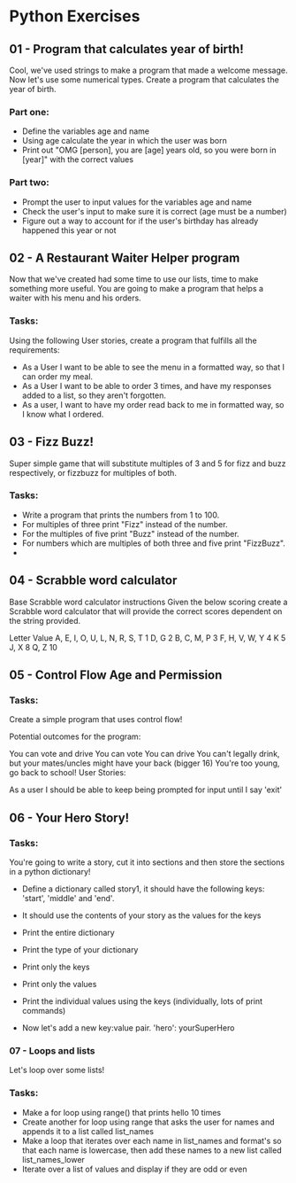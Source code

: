 # Python Exercises
## 01 - Program that calculates year of birth!

Cool, we've used strings to make a program that made a welcome message. Now let's use some numerical types.
Create a program that calculates the year of birth.

### Part one:
- Define the variables age and name
- Using age calculate the year in which the user was born
- Print out "OMG [person], you are [age] years old, so you were born in [year]" with the correct values
### Part two:
- Prompt the user to input values for the variables age and name
- Check the user's input to make sure it is correct (age must be a number)
- Figure out a way to account for if the user's birthday has already happened this year or not


## 02 - A Restaurant Waiter Helper program

Now that we've created had some time to use our lists, time to make something more useful.
You are going to make a program that helps a waiter with his menu and his orders.

### Tasks:
Using the following User stories, create a program that fulfills all the requirements:

- As a User I want to be able to see the menu in a formatted way, so that I can order my meal.
- As a User I want to be able to order 3 times, and have my responses added to a list, so they aren't forgotten.
- As a user, I want to have my order read back to me in formatted way, so I know what I ordered.

## 03 - Fizz Buzz!
Super simple game that will substitute multiples of 3 and 5 for fizz and buzz respectively, or fizzbuzz for multiples of both.

### Tasks:
- Write a program that prints the numbers from 1 to 100.
- For multiples of three print "Fizz" instead of the number.
- For the multiples of five print "Buzz" instead of the number.
- For numbers which are multiples of both three and five print "FizzBuzz".
- 
## 04 - Scrabble word calculator

Base Scrabble word calculator instructions
Given the below scoring create a Scrabble word calculator that will provide the correct scores dependent on the string provided.

Letter                             Value
A, E, I, O, U, L, N, R, S, T       1
D, G                               2
B, C, M, P                         3
F, H, V, W, Y                      4
K                                  5
J, X                               8
Q, Z                               10

## 05 - Control Flow Age and Permission

### Tasks:
Create a simple program that uses control flow!

Potential outcomes for the program:

You can vote and drive
You can vote
You can drive
You can't legally drink, but your mates/uncles might have your back (bigger 16)
You're too young, go back to school!
User Stories:

As a user I should be able to keep being prompted for input until I say 'exit'

## 06 - Your Hero Story!

### Tasks:
You're going to write a story, cut it into sections and then store the sections in a python dictionary!

- Define a dictionary called story1, it should have the following keys:
'start', 'middle' and 'end'.
- It should use the contents of your story as the values for the keys

- Print the entire dictionary

- Print the type of your dictionary

- Print only the keys

- Print only the values

- Print the individual values using the keys (individually, lots of print commands)

- Now let's add a new key:value pair.
'hero': yourSuperHero

### 07 - Loops and lists
Let's loop over some lists!

### Tasks:
- Make a for loop using range() that prints hello 10 times
- Create another for loop using range that asks the user for names and appends it to a list called list_names
- Make a loop that iterates over each name in list_names and format's so that each name is lowercase, then add these names to a new list called list_names_lower
- Iterate over a list of values and display if they are odd or even

